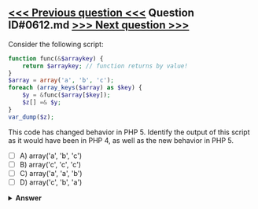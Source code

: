 [<<< Previous question <<<](0611.md)   Question ID#0612.md   [>>> Next question >>>](0613.md)
---

Consider the following script:

```php
function func(&$arraykey) {
    return $arraykey; // function returns by value!
}
$array = array('a', 'b', 'c');
foreach (array_keys($array) as $key) {
    $y = &func($array[$key]);
    $z[] =& $y;
}
var_dump($z);
```
This code has changed behavior in PHP 5. Identify the output of this script as it would have been in PHP 4, as well as the new behavior in PHP 5.

- [ ] A) array('a', 'b', 'c')
- [ ] B) array('c', 'c', 'c')
- [ ] C) array('a', 'a', 'b')
- [ ] D) array('c', 'b', 'a')

<details><summary><b>Answer</b></summary>
<p>
  Answer: <strong>A, B</strong>
</p>
</details>

